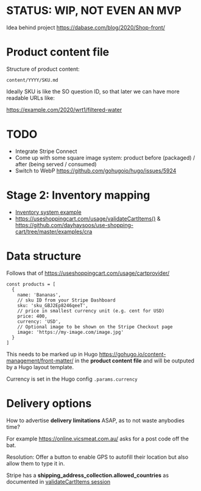# STATUS: WIP, NOT EVEN AN MVP

Idea behind project https://dabase.com/blog/2020/Shop-front/

# Product content file

Structure of product content:

	content/YYYY/SKU.md

Ideally SKU is like the SO question ID, so that later we can have more readable URLs like:

https://example.com/2020/wrt1/filtered-water

# TODO

* Integrate Stripe Connect
* Come up with some square image system: product before (packaged) / after (being served / consumed)
* Switch to WebP https://github.com/gohugoio/hugo/issues/5924

# Stage 2: Inventory mapping

* [Inventory system example](https://www.youtube.com/watch?v=nAcNgmYPA-4)
* https://useshoppingcart.com/usage/validateCartItems() & https://github.com/dayhaysoos/use-shopping-cart/tree/master/examples/cra

# Data structure

Follows that of https://useshoppingcart.com/usage/cartprovider/

	const products = [
	  {
		name: 'Bananas',
		// sku ID from your Stripe Dashboard
		sku: 'sku_GBJ2Ep8246qeeT',
		// price in smallest currency unit (e.g. cent for USD)
		price: 400,
		currency: 'USD',
		// Optional image to be shown on the Stripe Checkout page
		image: 'https://my-image.com/image.jpg'
	  }
	]

This needs to be marked up in Hugo https://gohugo.io/content-management/front-matter/ in the **product content file** and will be outputed by a Hugo layout template.

Currency is set in the Hugo config `.params.currency`

# Delivery options

How to advertise **delivery limitations** ASAP, as to not waste anybodies time?

For example <https://online.vicsmeat.com.au/> asks for a post code off the bat.

Resolution: Offer a button to enable GPS to autofill their location but also allow them to type it in.

Stripe has a **shipping_address_collection.allowed_countries** as documented in [validateCartItems session](https://useshoppingcart.com/usage/validateCartItems())

